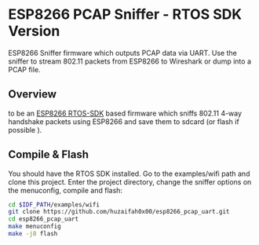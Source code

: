 # ESP8266 PCAP Sniffer - RTOS SDK Version

ESP8266 Sniffer firmware which outputs PCAP data via UART. Use the sniffer to
stream 802.11 packets from ESP8266 to Wireshark or dump into a PCAP file.

## Overview

to be an [ESP8266 RTOS-SDK](https://github.com/espressif/ESP8266_RTOS_SDK) based firmware which sniffs 802.11 4-way handshake packets using 
ESP8266 and save them to sdcard (or flash if possible ).

## Compile & Flash

You should have the RTOS SDK installed. Go to the examples/wifi path and clone
this project. Enter the project directory, change the sniffer options on the
menuconfig, compile and flash:

```sh
cd $IDF_PATH/examples/wifi
git clone https://github.com/huzaifah0x00/esp8266_pcap_uart.git
cd esp8266_pcap_uart
make menuconfig
make -j8 flash
```
